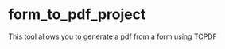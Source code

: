 form_to_pdf_project
===================

This tool allows you to generate a pdf from a form using TCPDF
